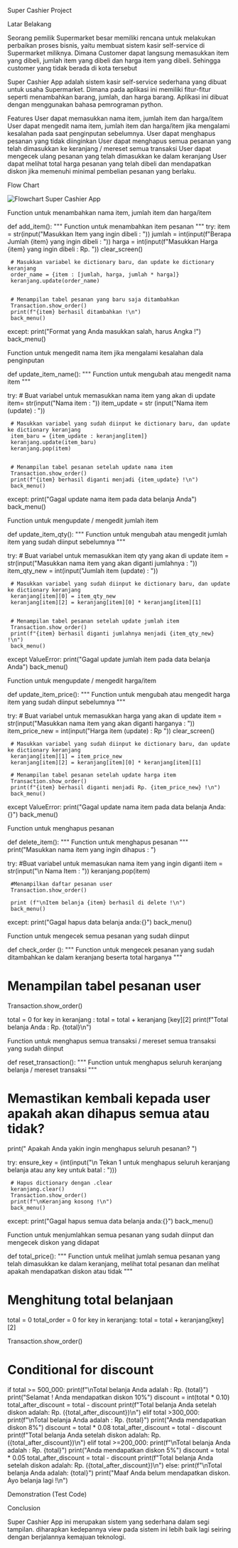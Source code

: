 Super Cashier Project
 
 
Latar Belakang
 
Seorang pemilik Supermarket besar memiliki rencana untuk melakukan perbaikan proses bisnis, yaitu membuat sistem kasir self-service di Supermarket miliknya. Dimana Customer dapat langsung memasukkan item yang dibeli, jumlah item yang dibeli dan harga item yang dibeli.
Sehingga customer yang tidak berada di kota tersebut 
 
Super Cashier App adalah sistem kasir self-service sederhana yang dibuat untuk usaha Supermarket. Dimana pada aplikasi ini memiliki fitur-fitur seperti menambahkan barang, jumlah, dan harga barang. Aplikasi ini dibuat dengan menggunakan bahasa pemrograman python.
 
Features
User dapat memasukkan nama item, jumlah item dan harga/item
User dapat mengedit nama item, jumlah item dan harga/item jika mengalami kesalahan pada saat penginputan sebelumnya.
User dapat menghapus pesanan yang tidak diinginkan
User dapat menghapus semua pesanan yang telah dimasukkan ke keranjang / mereset semua transaksi
User dapat mengecek ulang pesanan yang telah dimasukkan ke dalam keranjang
User dapat melihat total harga pesanan yang telah dibeli dan mendapatkan diskon jika memenuhi minimal pembelian pesanan yang berlaku.
 
Flow Chart

![Flowchart Super Cashier App](https://github.com/heyilla-xdx/Super-Cashier/assets/123818675/135baa84-fc17-474f-bfb0-d5c8dc6bfdca)










Function untuk menambahkan nama item, jumlah item dan harga/item

def add_item():
   """
   Function untuk menambahkan item pesanan
   """
   try:
     item = str(input("Masukkan Item yang ingin dibeli : "))
     jumlah = int(input(f"Berapa Jumlah {item} yang ingin dibeli : "))
     harga = int(input(f"Masukkan Harga {item} yang ingin dibeli : Rp. "))
     clear_screen()


     # Masukkan variabel ke dictionary baru, dan update ke dictionary keranjang
     order_name = {item : [jumlah, harga, jumlah * harga]}
     keranjang.update(order_name)


     # Menampilan tabel pesanan yang baru saja ditambahkan
     Transaction.show_order()
     print(f"{item} berhasil ditambahkan !\n")
     back_menu()


   except:
     print("Format yang Anda masukkan salah, harus Angka !")
     back_menu()

 Function untuk mengedit nama item jika mengalami kesalahan dala penginputan

def update_item_name():
   """
   Function untuk mengubah atau mengedit nama item
   """
  
   try:
     # Buat variabel untuk memasukkan nama item yang akan di update
     item= str(input("Nama item : "))
     item_update = str (input("Nama item (update) : "))
  
     # Masukkan variabel yang sudah diinput ke dictionary baru, dan update ke dictionary keranjang
     item_baru = {item_update : keranjang[item]}
     keranjang.update(item_baru)
     keranjang.pop(item)


     # Menampilan tabel pesanan setelah update nama item
     Transaction.show_order()
     print(f"{item} berhasil diganti menjadi {item_update} !\n")
     back_menu()


   except:
     print("Gagal update nama item pada data belanja Anda")
     back_menu()



Function untuk mengupdate / mengedit jumlah item 

def update_item_qty():
   """
   Function untuk mengubah atau mengedit jumlah item yang sudah diinput sebelumnya
   """
  
   try:
     # Buat variabel untuk memasukkan item qty yang akan di update
     item = str(input("Masukkan nama item yang akan diganti jumlahnya : "))
     item_qty_new = int(input("Jumlah item (update) : "))


     # Masukkan variabel yang sudah diinput ke dictionary baru, dan update ke dictionary keranjang
     keranjang[item][0] = item_qty_new
     keranjang[item][2] = keranjang[item][0] * keranjang[item][1]


     # Menampilan tabel pesanan setelah update jumlah item
     Transaction.show_order()
     print(f"{item} berhasil diganti jumlahnya menjadi {item_qty_new} !\n")
     back_menu()

   except ValueError:
     print("Gagal update jumlah item pada data belanja Anda")
     back_menu()



Function untuk mengupdate / mengedit harga/item

def update_item_price():
   """
   Function untuk mengubah atau mengedit harga item yang sudah diinput sebelumnya
   """
  
   try:
     # Buat variabel untuk memasukkan harga yang akan di update
     item = str(input("Masukkan nama item yang akan diganti harganya : "))
     item_price_new = int(input("Harga item (update) : Rp "))
     clear_screen()

     # Masukkan variabel yang sudah diinput ke dictionary baru, dan update ke dictionary keranjang
     keranjang[item][1] = item_price_new
     keranjang[item][2] = keranjang[item][0] * keranjang[item][1]
     
     # Menampilan tabel pesanan setelah update harga item
     Transaction.show_order()
     print(f"{item} berhasil diganti menjadi Rp. {item_price_new} !\n")
     back_menu()

   except ValueError:
     print("Gagal update nama item pada data belanja Anda:{}")
     back_menu()

Function untuk menghapus pesanan
 
 def delete_item():
   """
   Function untuk menghapus pesanan
   """ 
   print("Masukkan nama item yang ingin dihapus : ")

   try:
     #Buat variabel untuk memasukan nama item yang ingin diganti
     item = str(input("\n Nama Item : "))
     keranjang.pop(item)

     #Menampilkan daftar pesanan user
     Transaction.show_order()
   
     print (f"\nItem belanja {item} berhasil di delete !\n")
     back_menu()
  
   except:
     print("Gagal hapus data belanja anda:{}")
     back_menu()

Function untuk mengecek semua pesanan yang sudah diinput
 
 def check_order ():
   """
   Function untuk mengecek pesanan yang sudah ditambahkan ke dalam keranjang beserta total harganya
   """
   # Menampilan tabel pesanan user
   Transaction.show_order()

   total = 0
   for key in keranjang :
     total = total + keranjang [key][2]
   print(f"Total belanja Anda : Rp. {total}\n")



Function untuk menghapus semua transaksi / mereset semua transaksi yang sudah diinput

def reset_transaction():
   """
   Function untuk menghapus seluruh keranjang belanja / mereset transaksi
   """
   # Memastikan kembali kepada user apakah akan dihapus semua atau tidak?
   print(" Apakah Anda yakin ingin menghapus seluruh pesanan? ")
  
   try:
     ensure_key = (int(input("\n Tekan 1 untuk menghapus seluruh keranjang belanja atau any key untuk batal : ")))

     # Hapus dictionary dengan .clear
     keranjang.clear()
     Transaction.show_order()
     print(f"\nKeranjang kosong !\n")
     back_menu()
  
   except:
     print("Gagal hapus semua data belanja anda:{}")
     back_menu()

Function untuk menjumlahkan semua pesanan yang sudah diinput dan mengecek diskon yang didapat

def total_price():
   """
   Function untuk melihat jumlah semua pesanan yang telah dimasukkan ke dalam keranjang,
   melihat total pesanan dan melihat apakah mendapatkan diskon atau tidak
   """

   # Menghitung total belanjaan
   total = 0
   total_order = 0
   for key in keranjang:
     total = total + keranjang[key][2]
  
   Transaction.show_order()

   # Conditional for discount
   if total >= 500_000:
       print(f"\nTotal belanja Anda adalah : Rp. {total}")
       print("Selamat ! Anda mendapatkan diskon 10%")
       discount = int(total * 0.10)
       total_after_discount = total - discount 
       print(f"Total belanja Anda setelah diskon adalah: Rp. ({total_after_discount})\n")
   elif total >300_000:
       print(f"\nTotal belanja Anda adalah : Rp. {total}")
       print("Anda mendapatkan diskon 8%")
       discount = total * 0.08
       total_after_discount = total - discount
       print(f"Total belanja Anda setelah diskon adalah: Rp. ({total_after_discount})\n")
   elif total >=200_000:
       print(f"\nTotal belanja Anda adalah : Rp. {total}")
       print("Anda mendapatkan diskon 5%")
       discount = total * 0.05
       total_after_discount = total - discount
       print(f"Total belanja Anda setelah diskon adalah: Rp. ({total_after_discount})\n")
   else:
     print(f"\nTotal belanja Anda adalah: {total}")
     print("Maaf Anda belum mendapatkan diskon. Ayo belanja lagi !\n") 





Demonstration (Test Code)




Conclusion

Super Cashier App ini merupakan sistem yang sederhana dalam segi tampilan. diharapkan kedepannya view pada sistem ini lebih baik lagi seiring dengan berjalannya kemajuan teknologi.
  
